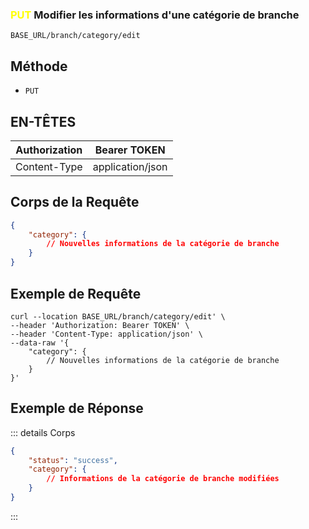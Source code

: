 
### <span style="color:yellow">PUT</span> Modifier les informations d'une catégorie de branche

````
BASE_URL/branch/category/edit
````

## Méthode

- `PUT`

## EN-TÊTES

| Authorization| Bearer TOKEN |
| ------------- | ----------- |
| Content-Type | application/json |

## Corps de la Requête

```json
{
    "category": {
        // Nouvelles informations de la catégorie de branche
    }
}
```

## Exemple de Requête

```curl
curl --location BASE_URL/branch/category/edit' \
--header 'Authorization: Bearer TOKEN' \
--header 'Content-Type: application/json' \
--data-raw '{
    "category": {
        // Nouvelles informations de la catégorie de branche
    }
}'
```

## Exemple de Réponse

::: details Corps  

```json
{
    "status": "success",
    "category": {
        // Informations de la catégorie de branche modifiées
    }
}
```

:::
